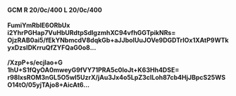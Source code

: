 #### GCM R 20/0c/400 L 20/0c/400
**FumiYmRblE6ORbUx**<br/>**i2YhrPGHap7VuHbURdtpSdlgzmhXC94vfhGGTpikNRs=**<br/>**OjzRAB0ai5/fEkYNbmcdV8dqkGb+aJJboIUuJOVe9DGDTrlOx1XAtP9WTkyxDzsIDKrruQfZYFQaG0o8...**<br/><br/>
**/XzpP+s/ecjIao+G**<br/>**1hU+S1fQyOA0mweyG9fVY71PRA5c0loJt+K63Hh4DSE=**<br/>**r98IxsROM3nGL5O5wI5UzrX/jAu3Jx4o5LpZ3cILoh87cb4HjJBpcS25WSO14tO/05yjTAjo8+AicAt6...**